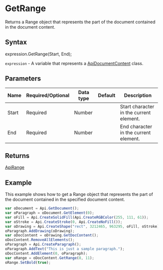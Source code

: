 # GetRange

Returns a Range object that represents the part of the document contained in the document content.

## Syntax

expression.GetRange(Start, End);

`expression` - A variable that represents a [ApiDocumentContent](../ApiDocumentContent.md) class.

## Parameters

| **Name** | **Required/Optional** | **Data type** | **Default** | **Description** |
| ------------- | ------------- | ------------- | ------------- | ------------- |
| Start | Required | Number |  | Start character in the current element. |
| End | Required | Number |  | End character in the current element. |

## Returns

[ApiRange](../../ApiRange/ApiRange.md)

## Example

This example shows how to get a Range object that represents the part of the document contained in the specified document content.

```javascript
var oDocument = Api.GetDocument();
var oParagraph = oDocument.GetElement(0);
var oFill = Api.CreateSolidFill(Api.CreateRGBColor(255, 111, 61));
var oStroke = Api.CreateStroke(0, Api.CreateNoFill());
var oDrawing = Api.CreateShape("rect", 3212465, 963295, oFill, oStroke);
oParagraph.AddDrawing(oDrawing);
var oDocContent = oDrawing.GetDocContent();
oDocContent.RemoveAllElements();
oParagraph = Api.CreateParagraph();
oParagraph.AddText("This is just a sample paragraph.");
oDocContent.AddElement(0, oParagraph);
var oRange = oDocContent.GetRange(8, 11);
oRange.SetBold(true);
```
